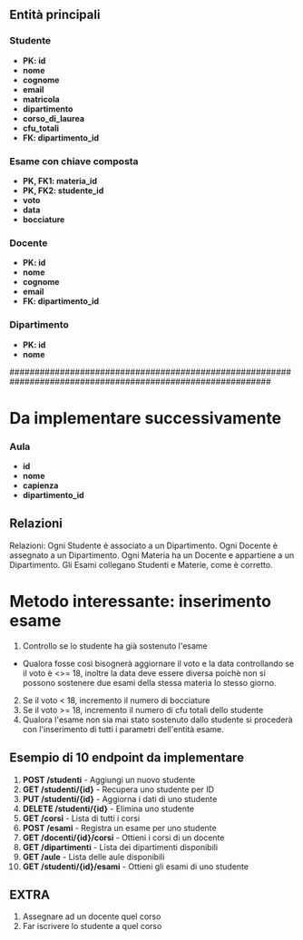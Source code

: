## Entità principali

### Studente
- **PK: id**
- **nome**
- **cognome**
- **email**
- **matricola**
- **dipartimento**
- **corso_di_laurea**
- **cfu_totali**
- **FK: dipartimento_id**

### Esame con chiave composta
- **PK, FK1: materia_id**
- **PK, FK2: studente_id**
- **voto**
- **data**
- **bocciature**

### Docente
- **PK: id**
- **nome**
- **cognome**
- **email**
- **FK: dipartimento_id**

### Dipartimento
- **PK: id**
- **nome**

############################################################################################################
# Da implementare successivamente

### Aula
- **id**
- **nome**
- **capienza**
- **dipartimento_id**

## Relazioni

Relazioni:
Ogni Studente è associato a un Dipartimento.
Ogni Docente è assegnato a un Dipartimento.
Ogni Materia ha un Docente e appartiene a un Dipartimento.
Gli Esami collegano Studenti e Materie, come è corretto.

# Metodo interessante: inserimento esame

1. Controllo se lo studente ha già sostenuto l'esame
-  Qualora fosse così bisognerà aggiornare il voto e la data
   controllando se il voto è <>= 18, inoltre la data deve essere diversa
   poichè non si possono sostenere due esami della stessa materia lo stesso giorno.
2. Se il voto < 18, incremento il numero di bocciature
3. Se il voto >= 18, incremento il numero di cfu totali dello studente
4. Qualora l'esame non sia mai stato sostenuto dallo studente si procederà con 
   l'inserimento di tutti i parametri dell'entità esame.


## Esempio di 10 endpoint da implementare

1. **POST /studenti** - Aggiungi un nuovo studente
2. **GET /studenti/{id}** - Recupera uno studente per ID
3. **PUT /studenti/{id}** - Aggiorna i dati di uno studente
4. **DELETE /studenti/{id}** - Elimina uno studente
5. **GET /corsi** - Lista di tutti i corsi
6. **POST /esami** - Registra un esame per uno studente
7. **GET /docenti/{id}/corsi** - Ottieni i corsi di un docente
8. **GET /dipartimenti** - Lista dei dipartimenti disponibili
9. **GET /aule** - Lista delle aule disponibili
10. **GET /studenti/{id}/esami** - Ottieni gli esami di uno studente

## EXTRA
1. Assegnare ad un docente quel corso
2. Far iscrivere lo studente a quel corso